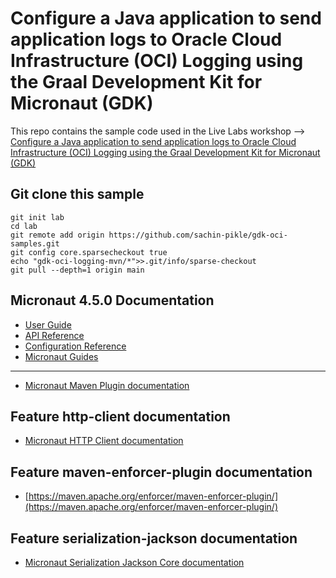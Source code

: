 # Configure a Java application to send application logs to Oracle Cloud Infrastructure (OCI) Logging using the Graal Development Kit for Micronaut (GDK)

This repo contains the sample code used in the Live Labs workshop --> [Configure a Java application to send application logs to Oracle Cloud Infrastructure (OCI) Logging using the Graal Development Kit for Micronaut (GDK)](https://apexapps.oracle.com/pls/apex/r/dbpm/livelabs/view-workshop?wid=4014)

## Git clone this sample

``` shell
git init lab
cd lab
git remote add origin https://github.com/sachin-pikle/gdk-oci-samples.git
git config core.sparsecheckout true
echo "gdk-oci-logging-mvn/*">>.git/info/sparse-checkout
git pull --depth=1 origin main
```

## Micronaut 4.5.0 Documentation

- [User Guide](https://docs.micronaut.io/4.5.0/guide/)
- [API Reference](https://docs.micronaut.io/4.5.0/api/)
- [Configuration Reference](https://docs.micronaut.io/4.5.0/guide/configurationreference.html)
- [Micronaut Guides](https://guides.micronaut.io/)
---
- [Micronaut Maven Plugin documentation](https://micronaut-projects.github.io/micronaut-maven-plugin/latest/)
## Feature http-client documentation

- [Micronaut HTTP Client documentation](https://docs.micronaut.io/latest/guide/index.html#nettyHttpClient)


## Feature maven-enforcer-plugin documentation

- [https://maven.apache.org/enforcer/maven-enforcer-plugin/](https://maven.apache.org/enforcer/maven-enforcer-plugin/)


## Feature serialization-jackson documentation

- [Micronaut Serialization Jackson Core documentation](https://micronaut-projects.github.io/micronaut-serialization/latest/guide/)


